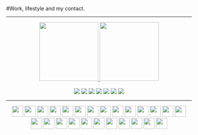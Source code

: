 #Work, lifestyle and my contact.

---

<div align="center">
 <a href="https://github.com/flavio-junior">
  <img height="160em" src="https://github-readme-stats.vercel.app/api?username=flavio-junior&show_icons=true&theme=black&include_all_commits=true&count_private=true"/>
  <img height="160em" src="https://github-readme-stats.vercel.app/api/top-langs/?username=flavio-junior&layout=compact&langs_count=16&theme=black"/>
</div>  

<br>

<div align="center">
 <a href="https://www.facebook.com"> <img src="https://img.shields.io/badge/Facebook-1877F2?style=for-the-badge&logo=facebook&logoColor=white"></a>
 <a href="https://github.com"> <img src="	https://img.shields.io/badge/GitHub-100000?style=for-the-badge&logo=github&logoColor=white"></a>
 <a href=""> <img src="https://img.shields.io/badge/Gmail-D14836?style=for-the-badge&logo=gmail&logoColor=white"></a>
 <a href="https://www.instagram.com"> <img src="https://img.shields.io/badge/Instagram-E4405F?style=for-the-badge&logo=instagram&logoColor=white"></a>
 <a href="https://www.linkedin.com"> <img src="https://img.shields.io/badge/LinkedIn-0077B5?style=for-the-badge&logo=linkedin&logoColor=white"></a>
 <a href=""> <img src="https://img.shields.io/badge/Spotify-1ED760?&style=for-the-badge&logo=spotify&logoColor=white"></a>
 <a href="https://twitter.com"> <img src="https://img.shields.io/badge/Twitter-1DA1F2?style=for-the-badge&logo=twitter&logoColor=white"></a>
</div>

---

<div align="center">
  <img height="30" width="30" src="https://cdn.jsdelivr.net/gh/devicons/devicon/icons/android/android-plain.svg" />
  <img height="30" width="30" src="https://cdn.jsdelivr.net/gh/devicons/devicon/icons/behance/behance-original.svg" />
  <img height="30" width="30" src="https://cdn.jsdelivr.net/gh/devicons/devicon/icons/canva/canva-original.svg" />
  <img height="30" width="30" src="https://cdn.jsdelivr.net/gh/devicons/devicon/icons/css3/css3-original.svg" />
  <img height="30" width="30" src="https://cdn.jsdelivr.net/gh/devicons/devicon/icons/chrome/chrome-original.svg" />
  <img height="30" width="30" src="https://cdn.jsdelivr.net/gh/devicons/devicon/icons/figma/figma-original.svg" />
  <img height="30" width="30" src="https://cdn.jsdelivr.net/gh/devicons/devicon/icons/firebase/firebase-plain.svg" />
  <img height="30" width="30" src="https://cdn.jsdelivr.net/gh/devicons/devicon/icons/git/git-original.svg" />
  <img height="30" width="30" src="https://cdn.jsdelivr.net/gh/devicons/devicon/icons/gitlab/gitlab-original.svg" />
  <img height="30" width="30" src="https://cdn.jsdelivr.net/gh/devicons/devicon/icons/github/github-original.svg" />
  <img height="30" width="30" src="https://cdn.jsdelivr.net/gh/devicons/devicon/icons/google/google-original.svg" />
  <img height="30" width="30" src="https://cdn.jsdelivr.net/gh/devicons/devicon/icons/googlecloud/googlecloud-original.svg" />
  <img height="30" width="30" src="https://cdn.jsdelivr.net/gh/devicons/devicon/icons/gradle/gradle-plain.svg" />
  <img height="30" width="30" src="https://cdn.jsdelivr.net/gh/devicons/devicon/icons/html5/html5-original.svg" />
  <img height="30" width="30" src="https://cdn.jsdelivr.net/gh/devicons/devicon/icons/illustrator/illustrator-plain.svg" />
  <img height="30" width="30" src="https://cdn.jsdelivr.net/gh/devicons/devicon/icons/java/java-original.svg" />
  <img height="30" width="30" src="https://cdn.jsdelivr.net/gh/devicons/devicon/icons/jetbrains/jetbrains-original.svg" />
  <img height="30" width="30" src="https://cdn.jsdelivr.net/gh/devicons/devicon/icons/kotlin/kotlin-original.svg" />
  <img height="30" width="30" src="https://cdn.jsdelivr.net/gh/devicons/devicon/icons/linkedin/linkedin-original.svg" />
  <img height="30" width="30" src="https://cdn.jsdelivr.net/gh/devicons/devicon/icons/mysql/mysql-original.svg" />
  <img height="30" width="30" src="https://cdn.jsdelivr.net/gh/devicons/devicon/icons/oracle/oracle-original.svg" />
  <img height="30" width="30" src="https://cdn.jsdelivr.net/gh/devicons/devicon/icons/photoshop/photoshop-plain.svg" />
  <img height="30" width="30" src="https://cdn.jsdelivr.net/gh/devicons/devicon/icons/vscode/vscode-original.svg" />
  <img height="30" width="30" src="https://cdn.jsdelivr.net/gh/devicons/devicon/icons/windows8/windows8-original.svg" />
  <img height="30" width="30" src="https://cdn.jsdelivr.net/gh/devicons/devicon/icons/wordpress/wordpress-plain.svg" />
</div>
